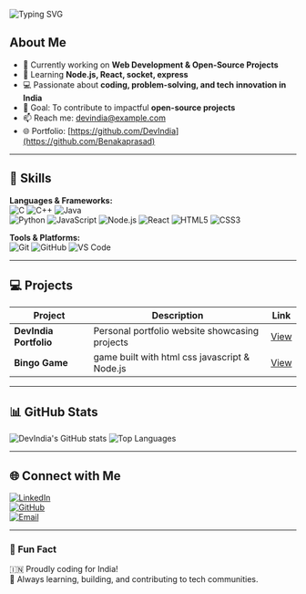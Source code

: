 ![Typing SVG](https://readme-typing-svg.herokuapp.com?font=Fira+Code&size=24&pause=1000&color=1E90FF&width=900&lines=Hi,+I'm+Benaka+Prasad+M;Full+Stack+Developer;Passionate+about+coding+and+Building+scalable+web+applications)


## About Me
- 🔭 Currently working on **Web Development & Open-Source Projects**  
- 🌱 Learning **Node.js, React, socket, express**  
- 💻 Passionate about **coding, problem-solving, and tech innovation in India**  
- 🎯 Goal: To contribute to impactful **open-source projects**  
- 📫 Reach me: [devindia@example.com](benakaprasadm@gmail.com)  
- 🌐 Portfolio: [https://github.com/DevIndia](https://github.com/Benakaprasad)

---

## 🚀 Skills

**Languages & Frameworks:**  
![C](https://img.shields.io/badge/-C-555555?style=flat&logo=c) 
![C++](https://img.shields.io/badge/-C++-00599C?style=flat&logo=c%2B%2B) 
![Java](https://img.shields.io/badge/-Java-007396?style=flat&logo=java)  
![Python](https://img.shields.io/badge/-Python-333333?style=flat&logo=python)
![JavaScript](https://img.shields.io/badge/-JavaScript-F7DF1E?style=flat&logo=javascript)
![Node.js](https://img.shields.io/badge/-Node.js-339933?style=flat&logo=node.js)
![React](https://img.shields.io/badge/-React-61DAFB?style=flat&logo=react)
![HTML5](https://img.shields.io/badge/-HTML5-E34F26?style=flat&logo=html5)
![CSS3](https://img.shields.io/badge/-CSS3-1572B6?style=flat&logo=css3)

**Tools & Platforms:**  
![Git](https://img.shields.io/badge/-Git-F05032?style=flat&logo=git)
![GitHub](https://img.shields.io/badge/-GitHub-181717?style=flat&logo=github)
![VS Code](https://img.shields.io/badge/-VS%20Code-007ACC?style=flat&logo=visual-studio-code)

---

## 💻 Projects
| Project | Description | Link |
|---------|-------------|------|
| **DevIndia Portfolio** | Personal portfolio website showcasing projects | [View](https://github.com/Benakaprasad/Devindia/portfolio) |
| **Bingo Game** | game built with html css javascript & Node.js | [View](https://github.com/Benakaprasad/Bingo) |

---

## 📊 GitHub Stats
![DevIndia's GitHub stats](https://github-readme-stats.vercel.app/api?username=DevIndia&show_icons=true&theme=radical)
![Top Languages](https://github-readme-stats.vercel.app/api/top-langs/?username=DevIndia&layout=compact&theme=radical)

---

## 🌐 Connect with Me
[![LinkedIn](https://img.shields.io/badge/-LinkedIn-0077B5?style=flat&logo=linkedin)](https://www.linkedin.com/in/Benakaprasad)  
[![GitHub](https://img.shields.io/badge/-GitHub-181717?style=flat&logo=github)](https://github.com/Benakaprasad)  
[![Email](https://img.shields.io/badge/-Email-D14836?style=flat&logo=gmail)](benakaprasadm@gmail.com)  

---

### 🎉 Fun Fact
🇮🇳 Proudly coding for India!  
🌟 Always learning, building, and contributing to tech communities.
